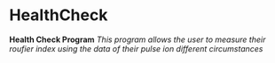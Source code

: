 # HealthCheck
**Health Check Program**
*This program allows the user to measure their roufier index using the data of their pulse ion different circumstances*

